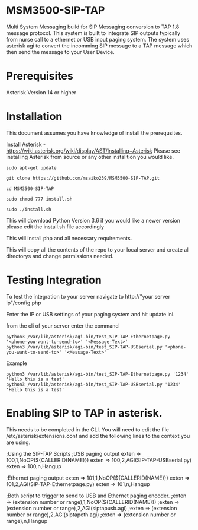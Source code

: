 # MSM3500-SIP-TAP
Multi System Messaging build for SIP Messaging conversion to TAP 1.8 message protocol. 
This system is built to integrate SIP outputs typically from nurse call to a ethernet or USB input paging system. The system uses asterisk agi to convert the incomming SIP message to a TAP message which then send the message to your User Device. 

# Prerequisites

  Asterisk Version 14 or higher

# Installation 

This document assumes you have knowledge of install the prerequsites.

Install Asterisk - https://wiki.asterisk.org/wiki/display/AST/Installing+Asterisk
  Please see installing Asterisk from source or any other installtion you would like.

    sudo apt-get update
    
    git clone https://github.com/msaiko239/MSM3500-SIP-TAP.git

    cd MSM3500-SIP-TAP
    
    sudo chmod 777 install.sh

    sudo ./install.sh

This will download Python Version 3.6 if you would like a newer version please edit the install.sh file accordingly

This will install php and all necessary requirements. 

This will copy all the contents of the repo to your local server and create all directorys and change permissions needed.

# Testing Integration
To test the integration to your server navigate to http://"your server ip"/config.php

Enter the IP or USB settings of your paging system and hit update ini.

from the cli of your server enter the command

    python3 /var/lib/asterisk/agi-bin/test_SIP-TAP-Ethernetpage.py '<phone-you-want-to-send-to>' '<Message-Text>'
    python3 /var/lib/asterisk/agi-bin/test_SIP-TAP-USBserial.py '<phone-you-want-to-send-to>' '<Message-Text>'
    
Example

    python3 /var/lib/asterisk/agi-bin/test_SIP-TAP-Ethernetpage.py '1234' 'Hello this is a test'
    python3 /var/lib/asterisk/agi-bin/test_SIP-TAP-USBserial.py '1234' 'Hello this is a test'
    
# Enabling SIP to TAP in asterisk. 
This needs to be completed in the CLI. You will need to edit the file /etc/asterisk/extensions.conf and add the following lines to the context you are using.

;Using the SIP-TAP Scripts
;USB paging output
exten => 100,1,NoOP(${CALLERID(NAME)})
exten => 100,2,AGI(SIP-TAP-USBserial.py)
exten => 100,n,Hangup

;Ethernet paging output
exten => 101,1,NoOP(${CALLERID(NAME)})
exten => 101,2,AGI(SIP-TAP-Ethernetpage.py)
exten => 101,n,Hangup

;Both script to trigger to send to USB and Ethernet paging encoder.
;exten => (extension number or range),1,NoOP(${CALLERID(NAME)})
;exten => (extension number or range),2,AGI(siptapusb.agi)
;exten => (extension number or range),2,AGI(siptapeth.agi)
;exten => (extension number or range),n,Hangup

